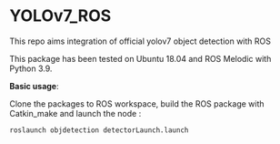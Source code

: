 # YOLOv7_ROS

This repo aims integration of official yolov7 object detection with ROS

This package has been tested on Ubuntu 18.04 and ROS Melodic with Python 3.9.

**Basic usage**:

Clone the packages to ROS workspace, build the ROS package with Catkin_make and launch the node :

```
roslaunch objdetection detectorLaunch.launch
```
